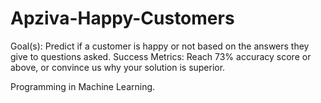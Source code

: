 # Apziva-Happy-Customers
Goal(s):  Predict if a customer is happy or not based on the answers they give to questions asked.  Success Metrics:  Reach 73% accuracy score or above, or convince us why your solution is superior. 

Programming in Machine Learning.
